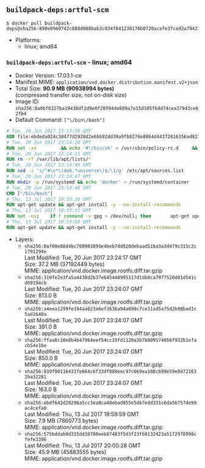 ## `buildpack-deps:artful-scm`

```console
$ docker pull buildpack-deps@sha256:898e0960742c888d088bab3c034f841230176b0720acefe37ced2a794214c52b
```

-	Platforms:
	-	linux; amd64

### `buildpack-deps:artful-scm` - linux; amd64

-	Docker Version: 17.03.1-ce
-	Manifest MIME: `application/vnd.docker.distribution.manifest.v2+json`
-	Total Size: **90.9 MB (90938994 bytes)**  
	(compressed transfer size, not on-disk size)
-	Image ID: `sha256:8a0bf6327ba19438df2d9e0f20f04de889a7a15d105f64d74cea37943ce62fb4`
-	Default Command: `["\/bin\/bash"]`

```dockerfile
# Tue, 20 Jun 2017 23:13:58 GMT
ADD file:ebdeda024c30477d2928d2e6bb92dd39a9fb8276e8864d44372816356ad82158 in / 
# Tue, 20 Jun 2017 23:14:20 GMT
RUN set -xe 		&& echo '#!/bin/sh' > /usr/sbin/policy-rc.d 	&& echo 'exit 101' >> /usr/sbin/policy-rc.d 	&& chmod +x /usr/sbin/policy-rc.d 		&& dpkg-divert --local --rename --add /sbin/initctl 	&& cp -a /usr/sbin/policy-rc.d /sbin/initctl 	&& sed -i 's/^exit.*/exit 0/' /sbin/initctl 		&& echo 'force-unsafe-io' > /etc/dpkg/dpkg.cfg.d/docker-apt-speedup 		&& echo 'DPkg::Post-Invoke { "rm -f /var/cache/apt/archives/*.deb /var/cache/apt/archives/partial/*.deb /var/cache/apt/*.bin || true"; };' > /etc/apt/apt.conf.d/docker-clean 	&& echo 'APT::Update::Post-Invoke { "rm -f /var/cache/apt/archives/*.deb /var/cache/apt/archives/partial/*.deb /var/cache/apt/*.bin || true"; };' >> /etc/apt/apt.conf.d/docker-clean 	&& echo 'Dir::Cache::pkgcache ""; Dir::Cache::srcpkgcache "";' >> /etc/apt/apt.conf.d/docker-clean 		&& echo 'Acquire::Languages "none";' > /etc/apt/apt.conf.d/docker-no-languages 		&& echo 'Acquire::GzipIndexes "true"; Acquire::CompressionTypes::Order:: "gz";' > /etc/apt/apt.conf.d/docker-gzip-indexes 		&& echo 'Apt::AutoRemove::SuggestsImportant "false";' > /etc/apt/apt.conf.d/docker-autoremove-suggests
# Tue, 20 Jun 2017 23:14:21 GMT
RUN rm -rf /var/lib/apt/lists/*
# Tue, 20 Jun 2017 23:14:46 GMT
RUN sed -i 's/^#\s*\(deb.*universe\)$/\1/g' /etc/apt/sources.list
# Tue, 20 Jun 2017 23:14:47 GMT
RUN mkdir -p /run/systemd && echo 'docker' > /run/systemd/container
# Tue, 20 Jun 2017 23:14:48 GMT
CMD ["/bin/bash"]
# Thu, 13 Jul 2017 19:55:30 GMT
RUN apt-get update && apt-get install -y --no-install-recommends 		ca-certificates 		curl 		wget 	&& rm -rf /var/lib/apt/lists/*
# Thu, 13 Jul 2017 19:55:31 GMT
RUN set -ex; 	if ! command -v gpg > /dev/null; then 		apt-get update; 		apt-get install -y --no-install-recommends 			gnupg2 			dirmngr 		; 		rm -rf /var/lib/apt/lists/*; 	fi
# Thu, 13 Jul 2017 19:55:58 GMT
RUN apt-get update && apt-get install -y --no-install-recommends 		bzr 		git 		mercurial 		openssh-client 		subversion 				procps 	&& rm -rf /var/lib/apt/lists/*
```

-	Layers:
	-	`sha256:8af00e88d4bc788983893e4beb7dd920debaad51ba3a3d479c315c2c1791294e`  
		Last Modified: Tue, 20 Jun 2017 23:24:17 GMT  
		Size: 37.2 MB (37192449 bytes)  
		MIME: application/vnd.docker.image.rootfs.diff.tar.gzip
	-	`sha256:310fe2e3fa5a4438d2b37e645440995117d1db0ca7977520d81d541cd69194cb`  
		Last Modified: Tue, 20 Jun 2017 23:24:07 GMT  
		Size: 813.0 B  
		MIME: application/vnd.docker.image.rootfs.diff.tar.gzip
	-	`sha256:a4eea1299fe194aa023a6ef3636a94a090c7ce31ad5a75d2b98bad1c5ad1640a`  
		Last Modified: Tue, 20 Jun 2017 23:24:07 GMT  
		Size: 391.0 B  
		MIME: application/vnd.docker.image.rootfs.diff.tar.gzip
	-	`sha256:ffaa8c18e8b4b47964eef54cc19fd1120a3b7b809574056f932b1efacb54e1be`  
		Last Modified: Tue, 20 Jun 2017 23:24:07 GMT  
		Size: 850.0 B  
		MIME: application/vnd.docker.image.rootfs.diff.tar.gzip
	-	`sha256:839f90116431fe664c6f33df088eec97c669ea108c699e59e0d721632ba32281`  
		Last Modified: Tue, 20 Jun 2017 23:24:07 GMT  
		Size: 163.0 B  
		MIME: application/vnd.docker.image.rootfs.diff.tar.gzip
	-	`sha256:ebdf642d28296a5cc3ea8ca48ebad955e5db7edd331c6da56757de99ac4cefa0`  
		Last Modified: Thu, 13 Jul 2017 19:59:59 GMT  
		Size: 7.9 MB (7860773 bytes)  
		MIME: application/vnd.docker.image.rootfs.diff.tar.gzip
	-	`sha256:575bddab8d315dd10780eeb87483f5d3f23f60132423a5172978998cfefe3396`  
		Last Modified: Thu, 13 Jul 2017 20:00:28 GMT  
		Size: 45.9 MB (45883555 bytes)  
		MIME: application/vnd.docker.image.rootfs.diff.tar.gzip

